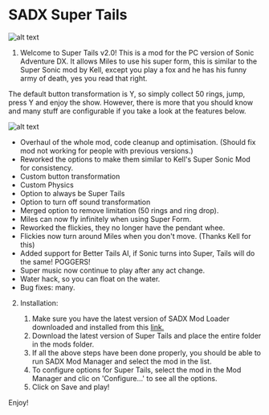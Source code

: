 # SADX Super Tails

![alt text](https://i.imgur.com/p5F78b7.png)

1. Welcome to Super Tails v2.0!
This is a mod for the PC version of Sonic Adventure DX. It allows Miles to use his super form, this is similar to the Super Sonic mod by Kell, except you play a fox and he has
his funny army of death, yes you read that right. 

The default button transformation is Y, so simply collect 50 rings, jump, press Y and enjoy the show. However, there is more that you should know and many stuff are configurable if you
take a look at the features below.

![alt text](https://i.imgur.com/TfxezW5.png)

- Overhaul of the whole mod, code cleanup and optimisation. (Should fix mod not working for people with previous versions.)
- Reworked the options to make them similar to Kell's Super Sonic Mod for consistency.
- Custom button transformation
- Custom Physics
- Option to always be Super Tails
- Option to turn off sound transformation
- Merged option to remove limitation (50 rings and ring drop).
- Miles can now fly infinitely when using Super Form.
- Reworked the flickies, they no longer have the pendant whee.
- Flickies now turn around Miles when you don't move. (Thanks Kell for this)
- Added support for Better Tails AI, if Sonic turns into Super, Tails will do the same! POGGERS!
- Super music now continue to play after any act change.
- Water hack, so you can float on the water.
- Bug fixes: many.


2. Installation:

    1) Make sure you have the latest version of SADX Mod Loader downloaded and installed from this [link.](https://sadxmodinstaller.unreliable.network/)
    2) Download the latest version of Super Tails and place the entire folder in the mods folder.
    3) If all the above steps have been done properly, you should be able to run SADX Mod Manager and select the mod in the list.
    4) To configure options for Super Tails, select the mod in the Mod Manager and clic on 'Configure...' to see all the options.
    5) Click on Save and play! 

Enjoy!
